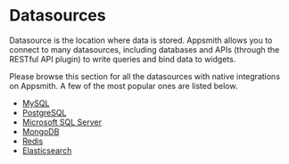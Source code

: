 # Datasources

Datasource is the location where data is stored. Appsmith allows you to connect to many datasources, including databases and APIs (through the RESTful API plugin) to write queries and bind data to widgets.&#x20;

Please browse this section for all the datasources with native integrations on Appsmith. A few of the most popular ones are listed below.

* [MySQL](querying-mysql.md)
* [PostgreSQL](querying-postgres.md)
* [Microsoft SQL Server](querying-mssql.md)
* [MongoDB](querying-mongodb/)
* [Redis](querying-redis.md)
* [Elasticsearch](querying-elasticsearch.md)

